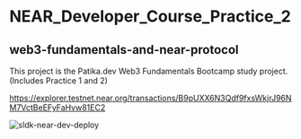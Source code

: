 # NEAR_Developer_Course_Practice_2
## web3-fundamentals-and-near-protocol
This project is the Patika.dev Web3 Fundamentals Bootcamp study project. (Includes Practice 1 and 2)

https://explorer.testnet.near.org/transactions/B9pUXX6N3Qdf9fxsWkjrJ96NM7VctBeEFyFaHvw81EC2

![sldk-near-dev-deploy](https://user-images.githubusercontent.com/12177427/160655223-4515faa8-4423-4b11-9861-9616e8459f0d.PNG)

